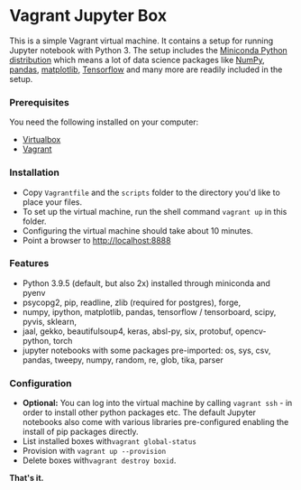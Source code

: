 # Vagrant Jupyter Box

This is a simple Vagrant virtual machine. It contains a setup for running Jupyter notebook with Python 3. The setup includes the [Miniconda Python distribution](https://www.anaconda.com/distribution/) which means a lot of data science packages like [NumPy](http://www.numpy.org/), [pandas](https://pandas.pydata.org/), [matplotlib](https://matplotlib.org/), [Tensorflow](https://www.tensorflow.org/install) and many more are readily included in the setup. 

### Prerequisites

You need the following installed on your computer:
- [Virtualbox](https://www.virtualbox.org/)
- [Vagrant](https://www.vagrantup.com/)

### Installation

- Copy `Vagrantfile` and the `scripts` folder to the directory you'd like to place your files.
- To set up the virtual machine, run the shell command `vagrant up` in this folder.
- Configuring the virtual machine should take about 10 minutes.
- Point a browser to [http://localhost:8888](http://localhost:8888)

### Features

- Python 3.9.5 (default, but also 2x) installed through miniconda and pyenv
- psycopg2, pip, readline, zlib (required for postgres), forge,  
- numpy, ipython, matplotlib, pandas, tensorflow / tensorboard, scipy, pyvis, sklearn,
- jaal, gekko, beautifulsoup4, keras, absl-py, six, protobuf,  opencv-python, torch
- jupyter notebooks with some packages pre-imported: os, sys, csv, pandas, tweepy, numpy, random, re, glob, tika, parser

### Configuration

- **Optional:** You can log into the virtual machine by calling `vagrant ssh` - in order to install other python packages etc. The default Jupyter notebooks also come with various libraries pre-configured enabling the install of pip packages directly.
- List installed boxes with`vagrant global-status`
- Provision with `vagrant up --provision`
- Delete boxes with`vagrant destroy boxid`.

**That's it.** 


